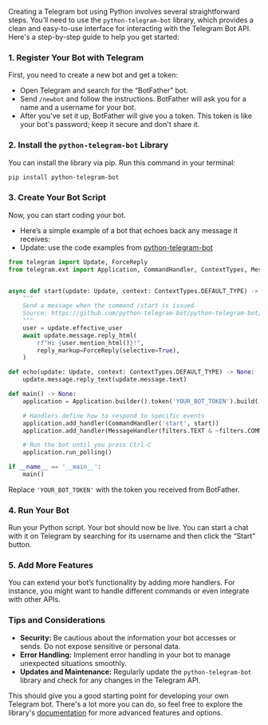 Creating a Telegram bot using Python involves several straightforward steps. You’ll need to use the `python-telegram-bot` library, which provides a clean and easy-to-use interface for interacting with the Telegram Bot API. Here's a step-by-step guide to help you get started:

### 1. Register Your Bot with Telegram
First, you need to create a new bot and get a token:
- Open Telegram and search for the “BotFather” bot.
- Send `/newbot` and follow the instructions. BotFather will ask you for a name and a username for your bot.
- After you've set it up, BotFather will give you a token. This token is like your bot's password; keep it secure and don't share it.

### 2. Install the `python-telegram-bot` Library
You can install the library via pip. Run this command in your terminal:

```bash
pip install python-telegram-bot
```

### 3. Create Your Bot Script
Now, you can start coding your bot.
- Here’s a simple example of a bot that echoes back any message it receives:
- Update: use the code examples from [python-telegram-bot](https://github.com/python-telegram-bot/python-telegram-bot/blob/master/examples/echobot.py)

```python
from telegram import Update, ForceReply
from telegram.ext import Application, CommandHandler, ContextTypes, MessageHandler, filters


async def start(update: Update, context: ContextTypes.DEFAULT_TYPE) -> None:
    """
    Send a message when the command /start is issued.
    Source: https://github.com/python-telegram-bot/python-telegram-bot/blob/master/examples/echobot.py
    """
    user = update.effective_user
    await update.message.reply_html(
        rf"Hi {user.mention_html()}!",
        reply_markup=ForceReply(selective=True),
    )

def echo(update: Update, context: ContextTypes.DEFAULT_TYPE) -> None:
    update.message.reply_text(update.message.text)

def main() -> None:
    application = Application.builder().token('YOUR_BOT_TOKEN').build()

    # Handlers define how to respond to specific events
    application.add_handler(CommandHandler('start', start))
    application.add_handler(MessageHandler(filters.TEXT & ~filters.COMMAND, echo))

    # Run the bot until you press Ctrl-C
    application.run_polling()

if __name__ == '__main__':
    main()
```

Replace `'YOUR_BOT_TOKEN'` with the token you received from BotFather.

### 4. Run Your Bot
Run your Python script. Your bot should now be live. You can start a chat with it on Telegram by searching for its username and then click the “Start” button.

### 5. Add More Features
You can extend your bot’s functionality by adding more handlers. For instance, you might want to handle different commands or even integrate with other APIs.

### Tips and Considerations
- **Security:** Be cautious about the information your bot accesses or sends. Do not expose sensitive or personal data.
- **Error Handling:** Implement error handling in your bot to manage unexpected situations smoothly.
- **Updates and Maintenance:** Regularly update the `python-telegram-bot` library and check for any changes in the Telegram API.

This should give you a good starting point for developing your own Telegram bot. There's a lot more you can do, so feel free to explore the library's [documentation](https://python-telegram-bot.readthedocs.io/) for more advanced features and options.